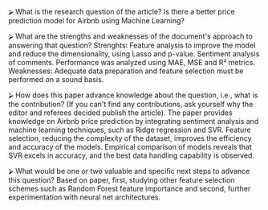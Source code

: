 ⮚ What is the research question of the article?
Is there a better price prediction model for Airbnb using Machine Learning?

⮚ What are the strengths and weaknesses of the document's approach to answering that question?
Strenghts: 
Feature analysis to improve the model and reduce the dimensionality, using Lasso and p-value.
Sentiment analysis of comments.
Performance was analyzed using MAE, MSE and R² metrics.
Weaknesses:
Adequate data preparation and feature selection must be performed on a sound basis.

⮚ How does this paper advance knowledge about the question, i.e., what is the contribution?
(If you can't find any contributions, ask yourself why the editor and referees decided
publish the article).
The paper provides knowledge on Airbnb price prediction by integrating sentiment analysis and machine learning
 techniques, such as Ridge regression and SVR. Feature selection, reducing the complexity of the dataset,
  improves the efficiency and accuracy of the models. 
  Empirical comparison of models reveals that SVR excels in accuracy, and the best data handling capability is observed.

⮚ What would be one or two valuable and specific next steps to advance this question?
Based on paper, first, studying other feature selection schemes such as Random Forest feature importance and second, further experimentation with neural net architectures.
